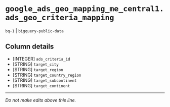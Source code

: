 # `google_ads_geo_mapping_me_central1.ads_geo_criteria_mapping`
`bq-1` | `bigquery-public-data`

## Column details
* [INTEGER]   `ads_criteria_id`
* [STRING]    `target_city`
* [STRING]    `target_region`
* [STRING]    `target_country_region`
* [STRING]    `target_subcontinent`
* [STRING]    `target_continent`

-------------------------------------------------------------------------------
*Do not make edits above this line.*
